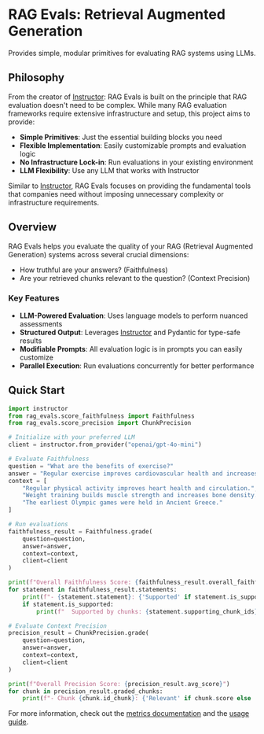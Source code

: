 # RAG Evals: Retrieval Augmented Generation

Provides simple, modular primitives for evaluating RAG systems using LLMs.

## Philosophy

From the creator of [Instructor](https://github.com/jxnl/instructor): RAG Evals is built on the principle that RAG evaluation doesn't need to be complex. While many RAG evaluation frameworks require extensive infrastructure and setup, this project aims to provide:

- **Simple Primitives**: Just the essential building blocks you need
- **Flexible Implementation**: Easily customizable prompts and evaluation logic
- **No Infrastructure Lock-in**: Run evaluations in your existing environment
- **LLM Flexibility**: Use any LLM that works with Instructor

Similar to [Instructor](https://github.com/jxnl/instructor), RAG Evals focuses on providing the fundamental tools that companies need without imposing unnecessary complexity or infrastructure requirements.

## Overview

RAG Evals helps you evaluate the quality of your RAG (Retrieval Augmented Generation) systems across several crucial dimensions:

- How truthful are your answers? (Faithfulness)
- Are your retrieved chunks relevant to the question? (Context Precision)

### Key Features

- **LLM-Powered Evaluation**: Uses language models to perform nuanced assessments
- **Structured Output**: Leverages [Instructor](https://github.com/jxnl/instructor) and Pydantic for type-safe results
- **Modifiable Prompts**: All evaluation logic is in prompts you can easily customize
- **Parallel Execution**: Run evaluations concurrently for better performance

## Quick Start

```python
import instructor
from rag_evals.score_faithfulness import Faithfulness
from rag_evals.score_precision import ChunkPrecision

# Initialize with your preferred LLM
client = instructor.from_provider("openai/gpt-4o-mini")

# Evaluate Faithfulness
question = "What are the benefits of exercise?"
answer = "Regular exercise improves cardiovascular health and increases strength."
context = [
    "Regular physical activity improves heart health and circulation.",
    "Weight training builds muscle strength and increases bone density.",
    "The earliest Olympic games were held in Ancient Greece."
]

# Run evaluations
faithfulness_result = Faithfulness.grade(
    question=question,
    answer=answer,
    context=context,
    client=client
)

print(f"Overall Faithfulness Score: {faithfulness_result.overall_faithfulness_score}")
for statement in faithfulness_result.statements:
    print(f"- {statement.statement}: {'Supported' if statement.is_supported else 'Unsupported'}")
    if statement.is_supported:
        print(f"  Supported by chunks: {statement.supporting_chunk_ids}")

# Evaluate Context Precision
precision_result = ChunkPrecision.grade(
    question=question,
    answer=answer,
    context=context,
    client=client
)

print(f"Overall Precision Score: {precision_result.avg_score}")
for chunk in precision_result.graded_chunks:
    print(f"- Chunk {chunk.id_chunk}: {'Relevant' if chunk.score else 'Not Relevant'}")
```

For more information, check out the [metrics documentation](metrics/index.md) and the [usage guide](usage/index.md).